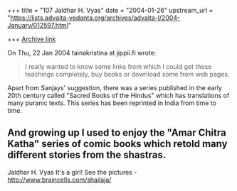 +++
title = "107 Jaldhar H. Vyas"
date = "2004-01-26"
upstream_url = "https://lists.advaita-vedanta.org/archives/advaita-l/2004-January/012597.html"

+++
[Archive link](https://lists.advaita-vedanta.org/archives/advaita-l/2004-January/012597.html)

On Thu, 22 Jan 2004 tainakristina at jippii.fi wrote:

> I really wanted to know some links from which I could get these
> teachings completely, buy books or download some from web pages.
>

Apart from Sanjays' suggestion,  there was a series published in the early
20th century called "Sacred Books of the Hindus" which has translations of
many puranic texts.  This series has been reprinted in India from time to
time.

And growing up I used to enjoy the "Amar Chitra Katha" series of comic
books which retold many different stories from the shastras.
-- 
Jaldhar H. Vyas <jaldhar at braincells.com>
It's a girl! See the pictures - http://www.braincells.com/shailaja/

